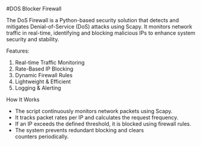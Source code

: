#DOS Blocker Firewall

The DoS Firewall is a Python-based security solution that detects and mitigates Denial-of-Service (DoS) attacks using Scapy. It monitors network traffic in real-time, identifying and blocking malicious IPs to enhance system security and stability.

Features:
1. Real-time Traffic Monitoring
2. Rate-Based IP Blocking
3. Dynamic Firewall Rules
4. Lightweight & Efficient
5. Logging & Alerting

How It Works
 -  The script continuously monitors network packets using Scapy.
 -  It tracks packet rates per IP and calculates the request frequency.
 -  If an IP exceeds the defined threshold, it is blocked using firewall rules.
 -  The system prevents redundant blocking and clears counters periodically.
